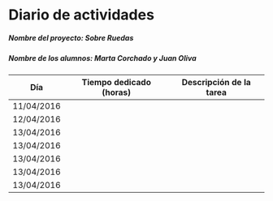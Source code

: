 # Diario de actividades

##### Nombre del proyecto: Sobre Ruedas
##### Nombre de los alumnos: Marta Corchado y Juan Oliva

Día | Tiempo dedicado (horas) | Descripción de la tarea
--- | --- | ---
11/04/2016 |  | 
12/04/2016 |  | 
13/04/2016 |  | 
13/04/2016 |  | 
13/04/2016 |  | 
13/04/2016 |  | 
13/04/2016 |  | 
